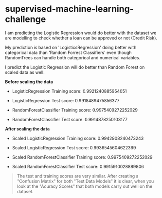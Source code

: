 # supervised-machine-learning-challenge


I am predicting the Logistic Regression would do better with the dataset we are modelling to check whether a loan can be approved or not (Credit Risk).

My prediction is based on 'LogisticsRegression' doing better with categorical data than 'Random Forrest Classifiers' even though RandomTrees can handle both categorical and numerical variables.

I predict the Logistic Regression will do better than Random Forest on scaled data as well.

**Before scaling the data**

*	LogisticRegression Training score: 0.9921240885954051
-	LogisticRegression Test score: 0.9918489475856377
+	RandomForestClassifier Training score: 0.9975409272252029
* RandomForestClassifier Test score: 0.9914878250103177

**After scaling the data**
*	Scaled LogisticRegression Training score: 0.9942908240473243
-	Scaled LogisticRegression Test score: 0.9936545604622369
+	Scaled RandomForestClassifier Training score: 0.9975409272252029
*	Scaled RandomForestClassifier Test score: 0.9915910028889806


>The test and training scores are very similar.
>After creating a "Confusion Matrix" for both "Test Data Models" it is clear, when you look at the "Acuracy Scores" that both models carry out well on the dataset.   

